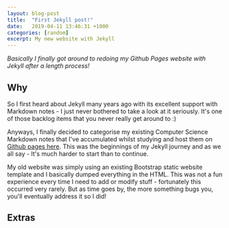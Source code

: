 ```yaml
---
layout: blog-post
title:  "First Jekyll post!"
date:   2019-04-11 13:46:31 +1000
categories: [random]
excerpt: My new website with Jekyll
---
```


*Basically I finally got around to redoing my Github Pages website with Jekyll after a length process!*

## Why

So I first heard about Jekyll many years ago with its excellent support with Markdown notes - I just never bothered to take a look at it seriously.
It's one of those backlog items that you never really get around to :)

Anyways, I finally decided to categorise my existing Computer Science Markdown notes that I've accumulated whilst studying and host them on [Github pages here](https://burrt.github.io/compsci-docs/).
This was the beginnings of my Jekyll journey and as we all say - It's much harder to start than to continue.

My old website was simply using an existing Bootstrap static website template and I basically dumped everything in the HTML.
This was not a fun experience every time I need to add or modify stuff - fortunately this occurred very rarely.
But as time goes by, the more something bugs you, you'll eventually address it so I did!

## Extras

